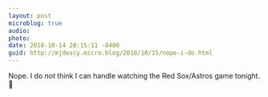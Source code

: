 ```yaml
---
layout: post
microblog: true
audio: 
photo: 
date: 2018-10-14 20:15:11 -0400
guid: http://mjdescy.micro.blog/2018/10/15/nope-i-do.html
---
```

Nope. I do _not_ think I can handle watching the Red Sox/Astros game tonight. 😬
